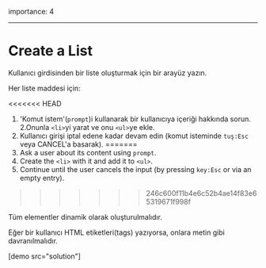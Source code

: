 importance: 4

---

# Create a List

Kullanıcı girdisinden bir liste oluşturmak için bir arayüz yazın.

Her liste maddesi için:

<<<<<<< HEAD
1. 'Komut istem'(`prompt`)i kullanarak bir kullanıcıya içeriği hakkında sorun.
2.Onunla `<li>`yi yarat ve onu `<ul>`ye ekle.
3. Kullanıcı girişi iptal edene kadar devam edin (komut isteminde `tuş:Esc` veya CANCEL'a basarak). 
=======
1. Ask a user about its content using `prompt`.
2. Create the `<li>` with it and add it to `<ul>`.
3. Continue until the user cancels the input (by pressing `key:Esc` or via an empty entry).
>>>>>>> 246c600f11b4e6c52b4ae14f83e65319671f998f

Tüm elementler dinamik olarak oluşturulmalıdır.

Eğer bir kullanıcı HTML etiketleri(tags) yazıyorsa, onlara metin gibi davranılmalıdır.

[demo src="solution"]

